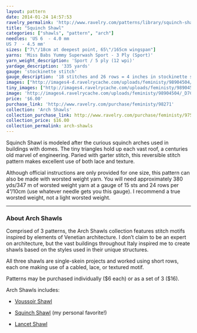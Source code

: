 ```yaml
---
layout: pattern
date: 2014-01-24 14:57:53
ravelry_permalink: 'http://www.ravelry.com/patterns/library/squinch-shawl'
title: "Squinch Shawl"
categories: ["shawls", "pattern", "arch"]
needles: 'US 6  - 4.0 mm
US 7  - 4.5 mm'
sizes: ["7\"/18cm at deepest point, 65\"/165cm wingspan"]
yarns: 'Miss Babs Yummy Superwash Sport - 3 Ply (Sport)'
yarn_weight_description: 'Sport / 5 ply (12 wpi)'
yardage_description: '335 yards'
gauge: 'stockinette stitch'
gauge_description: '18 stitches and 26 rows = 4 inches in stockinette stitch'
images: ["http://images4-d.ravelrycache.com/uploads/feministy/98904504/_D7C5546_medium.jpg", "http://images4-d.ravelrycache.com/uploads/feministy/98904445/_D7C2237_medium.jpg", "http://images4-b.ravelrycache.com/uploads/feministy/98904474/_D7C2255_medium.jpg", "http://images4-d.ravelrycache.com/uploads/feministy/98904527/_D7C5550_medium.jpg", "http://images4-d.ravelrycache.com/uploads/feministy/98904563/_D7C5562_medium.jpg"]
tiny_images: ["http://images4.ravelrycache.com/uploads/feministy/98904504/_D7C5546_square.jpg", "http://images4-b.ravelrycache.com/uploads/feministy/98904445/_D7C2237_square.jpg", "http://images4-b.ravelrycache.com/uploads/feministy/98904474/_D7C2255_square.jpg", "http://images4.ravelrycache.com/uploads/feministy/98904527/_D7C5550_square.jpg", "http://images4.ravelrycache.com/uploads/feministy/98904563/_D7C5562_square.jpg"]
image: 'http://images4.ravelrycache.com/uploads/feministy/98904504/_D7C5546_square.jpg'
price: '$6.00'
purchase_link: 'http://www.ravelry.com/purchase/feministy/98271'
collection: 'Arch Shawls'
collection_purchase_link: http://www.ravelry.com/purchase/feministy/97506 
collection_price: $16.00 
collection_permalink: arch-shawls 
---
```

<p>Squinch Shawl is modeled after the curious squinch arches used in buildings with domes. The tiny triangles hold up each vast roof, a centuries old marvel of engineering. Paried with garter stitch, this reversible stitch pattern makes excellent use of both lace and texture.</p>

<p>Although official instructions are only provided for one size, this pattern can also be made with worsted weight yarn. You will need approximately 380 yds/347 m of worsted weight yarn at a gauge of 15 sts and 24 rows per 4&#8221;/10cm (use whatever needle gets you this gauge). I recommend a true worsted weight, not a light worsted weight.</p>
<hr />
<h3 id='about_arch_shawls'>About Arch Shawls</h3>

<p>Comprised of 3 patterns, the Arch Shawls collection features stitch motifs inspired by elements of Venetian architecture. I don’t claim to be an expert on architecture, but the vast buildings throughout Italy inspired me to create shawls based on the styles used in their unique structures.</p>

<p>All three shawls are single-skein projects and worked using short rows, each one making use of a cabled, lace, or textured motif.</p>

<p>Patterns may be purchased individually ($6 each) or as a set of 3 ($16).</p>

<p>Arch Shawls includes:</p>

<ul>
<li>
<p><a href='http://www.ravelry.com/patterns/library/voussoir-shawl'>Voussoir Shawl</a></p>
</li>

<li>
<p><a href='http://www.ravelry.com/patterns/library/squinch-shawl/'>Squinch Shawl</a> (my personal favorite!)</p>
</li>

<li>
<p><a href='http://www.ravelry.com/patterns/library/lancet-shawl'>Lancet Shawl</a></p>
</li>
</ul>